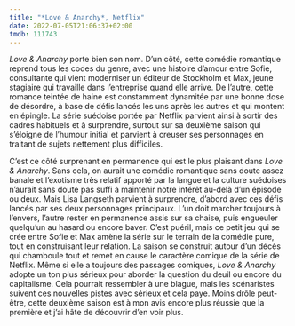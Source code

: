 ```yaml
---
title: "*Love & Anarchy*, Netflix"
date: 2022-07-05T21:06:37+02:00
tmdb: 111743 
---
```


*Love & Anarchy* porte bien son nom. D’un côté, cette comédie romantique reprend tous les codes du genre, avec une histoire d’amour entre Sofie, consultante qui vient moderniser un éditeur de Stockholm et Max, jeune stagiaire qui travaille dans l’entreprise quand elle arrive. De l’autre, cette romance teintée de haine est constamment dynamitée par une bonne dose de désordre, à base de défis lancés les uns après les autres et qui montent en épingle. La série suédoise portée par Netflix parvient ainsi à sortir des cadres habituels et à surprendre, surtout sur sa deuxième saison qui s’éloigne de l’humour initial et parvient à creuser ses personnages en traitant de sujets nettement plus difficiles.

C’est ce côté surprenant en permanence qui est le plus plaisant dans *Love & Anarchy*. Sans cela, on aurait une comédie romantique sans doute assez banale et l’exotisme très relatif apporté par la langue et la culture suédoises n’aurait sans doute pas suffi à maintenir notre intérêt au-delà d’un épisode ou deux. Mais Lisa Langseth parvient à surprendre, d’abord avec ces défis lancés par ses deux personnages principaux. L’un doit marcher toujours à l’envers, l’autre rester en permanence assis sur sa chaise, puis engueuler quelqu’un au hasard ou encore baver. C’est puéril, mais ce petit jeu qui se crée entre Sofie et Max amène la série sur le terrain de la comédie pure, tout en construisant leur relation. La saison se construit autour d’un décès qui chamboule tout et remet en cause le caractère comique de la série de Netflix. Même si elle a toujours des passages comiques, *Love & Anarchy* adopte un ton plus sérieux pour aborder la question du deuil ou encore du capitalisme. Cela pourrait ressembler à une blague, mais les scénaristes suivent ces nouvelles pistes avec sérieux et cela paye. Moins drôle peut-être, cette deuxième saison est à mon avis encore plus réussie que la première et j’ai hâte de découvrir d’en voir plus. 
